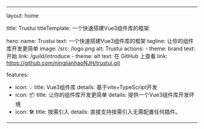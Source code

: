 <!--
 * @Author: ningjh 375332835@qq.com
 * @Date: 2023-04-20 11:10:03
 * @LastEditors: ningjh 375332835@qq.com
 * @LastEditTime: 2023-04-20 11:14:59
 * @FilePath: \trustui\site\docs\index.md
 * @Description: 
 * 
 * Copyright (c) 2023 by ${git_name_email}, All Rights Reserved. 
-->
---
layout: home

title: Trustui
titleTemplate: 一个快速搭建Vue3组件库的框架

hero:
  name: Trustui
  text: 一个快速搭建Vue3组件库的框架
  tagline: 让你的组件库开发更简单
  image:
    /src: /logo.png
    alt: Trustui
  actions:
    - theme: brand
      text: 开始
      link: /guild/introduce
    - theme: alt
      text: 在 GitHub 上查看
      link: https://github.com/ningjianhaoNJH/trustui.git

features:
  - icon: 💡
    title: Vue3组件库
    details: 基于vite+TypeScript开发
  - icon: 📦
    title: 让你的组件库开发更简单
    details: 提供一个Vue3组件库开发环境
  - icon: 🛠️
    title: 按需引入
    details: 直接支持按需引入无需配置任何插件。
---
